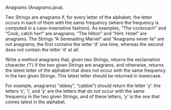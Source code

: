 Anagrams (Anagrams.java).

Two Strings are anagrams if, for every letter of the alphabet, the letter occurs in each of them with the same frequency (where the frequency is computed in a case-insensitive fashion). As examples, “The cockroach” and “Cook, catch her!” are anagrams; “The Hilton” and “Hint: Hotel” are anagrams. The Strings “A Serenading Marvel” and “Anagrams never lie” are not anagrams; the first contains the letter ‘d’ one time, whereas the second does not contain the letter ‘d’ at all.

Write a method anagrams that, given two Strings, returns the exclamation character (‘!’) if the two given Strings are anagrams, and otherwise, returns the latest letter of the alphabet that does not occur with the same frequency in the two given Strings. This latest letter should be returned in lowercase.

For example, anagrams( “abbey”, “cabbie”) should return the letter ‘y’: the letters ‘c’, ‘i’, and ‘y’ are the letters that do not occur with the same frequency in the two given Strings, and of these letters, ‘y’ is the one that comes latest in the alphabet.